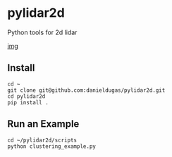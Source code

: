 # pylidar2d
Python tools for 2d lidar

[img](github.com/danieldugas/pylidar2d/raw/master/pylidar2d.png)

## Install

```
cd ~
git clone git@github.com:danieldugas/pylidar2d.git
cd pylidar2d
pip install .
```

## Run an Example

```
cd ~/pylidar2d/scripts
python clustering_example.py
```
